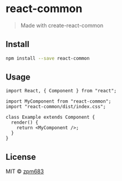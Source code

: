 # react-common

> Made with create-react-common

## Install

```bash
npm install --save react-common
```

## Usage

```tsx
import React, { Component } from "react";

import MyComponent from "react-common";
import "react-common/dist/index.css";

class Example extends Component {
  render() {
    return <MyComponent />;
  }
}
```

## License

MIT © [zpm683](https://github.com/zpm683)
